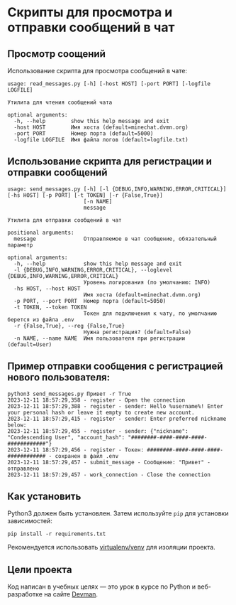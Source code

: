 # Скрипты для просмотра и отправки сообщений в чат

## Просмотр соощений
Использование скрипта для просмотра сообщений в чате:

```
usage: read_messages.py [-h] [-host HOST] [-port PORT] [-logfile LOGFILE]

Утилита для чтения сообщений чата

optional arguments:
  -h, --help        show this help message and exit
  -host HOST        Имя хоста (default=minechat.dvmn.org)
  -port PORT        Номер порта (default=5000)
  -logfile LOGFILE  Имя файла логов (default=logfile.txt)
```

## Использование скрипта для регистрации и отправки сообщений

```
usage: send_messages.py [-h] [-l {DEBUG,INFO,WARNING,ERROR,CRITICAL}] [-hs HOST] [-p PORT] [-t TOKEN] [-r {False,True}]
                        [-n NAME]
                        message

Утилита для отправки сообщений в чат

positional arguments:
  message               Отправляемое в чат сообщение, обязательный параметр

optional arguments:
  -h, --help            show this help message and exit
  -l {DEBUG,INFO,WARNING,ERROR,CRITICAL}, --loglevel {DEBUG,INFO,WARNING,ERROR,CRITICAL}
                        Уровень логирования (по умолчанию: INFO)
  -hs HOST, --host HOST
                        Имя хоста (default=minechat.dvmn.org)
  -p PORT, --port PORT  Номер порта (default=5050)
  -t TOKEN, --token TOKEN
                        Токен для подключения к чату, по умолчанию берется из файла .env
  -r {False,True}, --reg {False,True}
                        Нужна регистрация? (default=False)
  -n NAME, --name NAME  Имя пользователя при регистрации (default=User)
```
## Пример отправки сообщения с регистрацией нового пользователя:
```
python3 send_messages.py Привет -r True
2023-12-11 18:57:29,358 - register - Open the connection
2023-12-11 18:57:29,388 - register - sender: Hello %username%! Enter your personal hash or leave it empty to create new account.
2023-12-11 18:57:29,415 - register - sender: Enter preferred nickname below:
2023-12-11 18:57:29,455 - register - sender: {"nickname": "Condescending User", "account_hash": "########-####-####-####-############"}
2023-12-11 18:57:29,456 - register - Токен: ########-####-####-####-############ - сохранен в файл .env
2023-12-11 18:57:29,457 - submit_message - Сообщение: "Привет" - отправлено
2023-12-11 18:57:29,457 - work_connection - Close the connection
```

## Как установить
Python3 должен быть установлен. Затем используйте `pip`  для установки зависимостей:
```
pip install -r requirements.txt
```
Рекомендуется использовать [virtualenv/venv](https://virtualenv.pypa.io/en/latest/index.html) для изоляции проекта.


## Цели проекта

Код написан в учебных целях — это урок в курсе по Python и веб-разработке на сайте [Devman](https://dvmn.org/).
 
